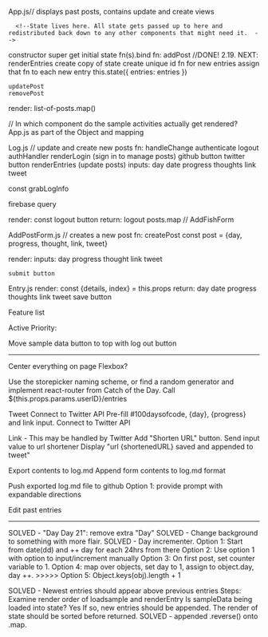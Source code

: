App.js// displays past posts, contains update and create views

      <!--State lives here. All state gets passed up to here and redistributed back down to any other components that might need it.  -->

  constructor
    super
      get initial state
      fn(s).bind
      <!--2.21: implement functions in app one by one  -->
  fn:
    addPost //DONE! 2.19. NEXT: renderEntries
      <!--update our state  -->
      create copy of state
      <!--add in new entries  -->
      create unique id fn for new entries
      assign that fn to each new entry
      <!-- set state -->
      this.state({ entries: entries })
      <!-- bind this fn to the context of App.js -->
      <!-- pass this fn as props to AddEntryForm.js via Log.js-->

    updatePost
    removePost
  render:
    list-of-posts.map()
    <Log />

  // In which component do the sample activities actually get rendered? App.js as part of the Object and mapping

Log.js // update and create new posts
  fn:
    handleChange
    authenticate
    logout
    authHandler
    renderLogin (sign in to manage posts)
      github button
      twitter button
    renderEntries (update posts)
      inputs:
        day
        date
        progress
        thoughts
        link
        tweet

  const grabLogInfo

  firebase query

  render:
      const logout button
    return:
      logout
      posts.map
      <AddPostForm /> // AddFishForm

AddPostForm.js // creates a new post
  fn:
    createPost
      const post = {day, progress, thought, link, tweet}

  render:
    inputs:
        day
        progress
        thought
        link
        tweet

    submit button

Entry.js
  render:
    const {details, index} = this.props
    return:
      day
      date
      progress
      thoughts
      link
      tweet
      save button



Feature list

Active Priority:

  Move sample data button to top with log out button

**********************************************************************

  Center everything on page
    Flexbox?

  Use the storepicker naming scheme, or find a random generator and implement react-router from Catch of the Day. Call ${this.props.params.userID}/entries

  Tweet
    Connect to Twitter API
    Pre-fill #100daysofcode, {day}, {progress} and link input.
    Connect to Twitter API

  Link - This may be handled by Twitter
    Add "Shorten URL" button.
    Send input value to url shortener
    Display "url {shortenedURL} saved and appended to tweet"

  Export contents to log.md
    Append form contents to log.md format

  Push exported log.md file to github
      Option 1: provide prompt with expandable directions

  Edit past entries

************************************************************************

  SOLVED - "Day Day 21": remove extra "Day"
  SOLVED - Change background to something with more flair.
  SOLVED - Day incrementer.
    Option 1: Start from date(dd) and ++ day for each 24hrs from there
    Option 2: Use option 1 with option to input/increment manually
    Option 3: On first post, set counter variable to 1.
    Option 4: map over objects, set day to 1, assign to object.day, day ++.
    >>>>> Option 5: Object.keys(obj).length + 1

  SOLVED - Newest entries should appear above previous entries
    Steps: Examine render order of loadsample and renderEntry
        Is sampleData being loaded into state?
          Yes
          If so, new entries should be appended. The render of state should be sorted before returned.
            SOLVED - appended .reverse() onto .map.
